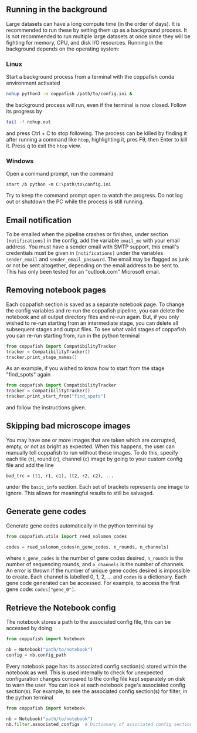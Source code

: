 ## Running in the background

Large datasets can have a long compute time (in the order of days). It is recommended to run these by setting them up 
as a background process. It is not recommended to run multiple large datasets at once since they will be fighting for 
memory, CPU, and disk I/O resources. Running in the background depends on the operating system:

### Linux

Start a background process from a terminal with the coppafish conda environment activated

```bash
nohup python3 -m coppafish /path/to/config.ini &
```

the background process will run, even if the terminal is now closed. Follow its progress by

```bash
tail -f nohup.out
```

and press Ctrl + C to stop following. The process can be killed by finding it after running a command like `htop`, 
highlighting it, pres F9, then Enter to kill it. Press q to exit the `htop` view.

### Windows

Open a command prompt, run the command

```terminal
start /b python -m C:\path\to\config.ini
```

Try to keep the command prompt open to watch the progress. Do not log out or shutdown the PC while the process is 
still running.

## Email notification

To be emailed when the pipeline crashes or finishes, under section `[notifications]` in the config, add the variable 
`email_me` with your email address. You must have a sender email with SMTP support, this email's credentials must be 
given in `[notifications]` under the variables `sender_email` and `sender_email_password`. The email may be flagged as 
junk or not be sent altogether, depending on the email address to be sent to. This has only been tested for an 
"outlook.com" Microsoft email.

## Removing notebook pages

Each coppafish section is saved as a separate notebook page. To change the config variables and re-run the coppafish 
pipeline, you can delete the notebook and all output directory files and re-run again. But, if you only wished to 
re-run starting from an intermediate stage, you can delete all subsequent stages and output files. To see what 
valid stages of coppafish you can re-run starting from, run in the python terminal

```python
from coppafish import CompatibilityTracker
tracker = CompatibilityTracker()
tracker.print_stage_names()
```

As an example, if you wished to know how to start from the stage "find_spots" again

```python
from coppafish import CompatibilityTracker
tracker = CompatibilityTracker()
tracker.print_start_from("find_spots")
```

and follow the instructions given.

## Skipping bad microscope images

You may have one or more images that are taken which are corrupted, empty, or not as bright as expected. When this
happens, the user can manually tell coppafish to run without these images. To do this, specify each tile (`t`), round
(`r`), channel (`c`) image by going to your custom config file and add the line

```
bad_trc = (t1, r1, c1), (t2, r2, c2), ...
```

under the `basic_info` section. Each set of brackets represents one image to ignore. This allows for meaningful 
results to still be salvaged.

## Generate gene codes

Generate gene codes automatically in the python terminal by

```python
from coppafish.utils import reed_solomon_codes

codes = reed_solomon_codes(n_gene_codes, n_rounds, n_channels)
```

where `n_gene_codes` is the number of gene codes desired, `n_rounds` is the number of sequencing rounds, and 
`n_channels` is the number of channels. An error is thrown if the number of unique gene codes desired is impossible to 
create. Each channel is labelled 0, 1, 2, ... and `codes` is a dictionary. Each gene code generated can be accessed. 
For example, to access the first gene code: `codes["gene_0"]`.

## Retrieve the Notebook config

The notebook stores a path to the associated config file, this can be accessed by doing

```python
from coppafish import Notebook

nb = Notebook("path/to/notebook")
config = nb.config_path
```

Every notebook page has its associated config section(s) stored within the notebook as well. This is used internally 
to check for unexpected configuration changes compared to the config file kept separately on disk to warn the user. 
You can look at each notebook page's associated config section(s). For example, to see the associated config 
section(s) for filter, in the python terminal

```python
from coppafish import Notebook

nb = Notebook("path/to/notebook")
nb.filter.associated_configs  # Dictionary of associated config sections.
```

